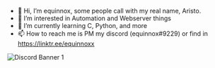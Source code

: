 - 👋 Hi, I’m equinnox, some people call with my real name, Aristo.
- 👀 I’m interested in Automation and Webserver things
- 🌱 I’m currently learning C, Python, and more
- 📫 How to reach me is PM my discord (equinnox#9229) or find in https://linktr.ee/equinnoxx

![Discord Banner 1](https://discordapp.com/api/guilds/876687562440343583/widget.png?style=banner1)
<!---
equinnoxy/equinnoxy is a ✨ special ✨ repository because its `README.md` (this file) appears on your GitHub profile.
You can click the Preview link to take a look at your changes.
--->
